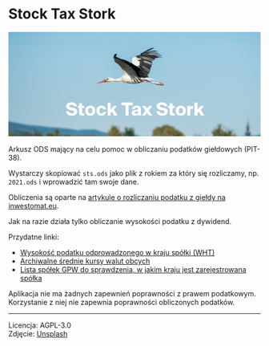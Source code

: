# Stock Tax Stork

![Project Banner](./project_banner.jpg)

Arkusz ODS mający na celu pomoc w obliczaniu podatków giełdowych (PIT-38).

Wystarczy skopiować `sts.ods` jako plik z rokiem za który się rozliczamy, np.
`2021.ods` i wprowadzić tam swoje dane.

Obliczenia są oparte na [artykule o rozliczaniu podatku z giełdy na inwestomat.eu](https://inwestomat.eu/jak-rozliczyc-podatek-z-gieldy/).

Jak na razie działa tylko obliczanie wysokości podatku z dywidend.

Przydatne linki:
- [Wysokość podatku odprowadzonego w kraju spółki (WHT)](https://taxsummaries.pwc.com/)
- [Archiwalne średnie kursy walut obcych](https://www.nbp.pl/home.aspx?f=/kursy/arch_a.html)
- [Lista spółek GPW do sprawdzenia, w jakim kraju jest zarejestrowana spółka](https://www.gpw.pl/spolki)

Aplikacja nie ma żadnych zapewnień poprawności z prawem podatkowym. Korzystanie
z niej nie zapewnia poprawności obliczonych podatków.

---

Licencja: AGPL-3.0  
Zdjęcie: [Unsplash](https://unsplash.com/photos/zBxhsb0Od-E)
